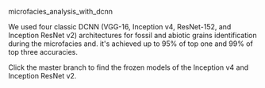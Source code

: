 microfacies_analysis_with_dcnn

We used four classic DCNN (VGG-16, Inception v4, ResNet-152, and Inception ResNet v2) architectures for fossil and abiotic grains identification during the microfacies and. it's achieved up to 95% of top one and 99% of top three accuracies. 

Click the master branch to find the frozen models of the Inception v4 and Inception ResNet v2.
